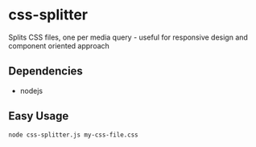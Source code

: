 css-splitter
============

Splits CSS files, one per media query - useful for responsive design and component oriented approach

Dependencies
------------
- nodejs

Easy Usage
----------
```bash
node css-splitter.js my-css-file.css
```
